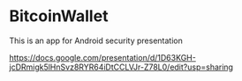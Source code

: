 # BitcoinWallet
This is an app for Android security presentation

https://docs.google.com/presentation/d/1D63KGH-jcDRmigk5lHnSvz8RYR64iDtCCLVJr-Z78L0/edit?usp=sharing
